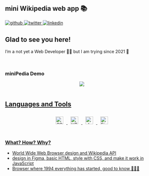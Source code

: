 ## mini Wikipedia web app 📚 
  

<a href="https://github.com/minime89-maker" target="_blank">
<img src=https://img.shields.io/badge/github-%2324292e.svg?&style=for-the-badge&logo=github&logoColor=white alt=github style="margin-bottom: 5px;" />
</a>
<a href="https://twitter.com/minja_ppp" target="_blank">
<img src=https://img.shields.io/badge/twitter-%2300acee.svg?&style=for-the-badge&logo=twitter&logoColor=white alt=twitter style="margin-bottom: 5px;" />
</a>
<a href="https://linkedin.com/in/milijan-popovic" target="_blank">
<img src=https://img.shields.io/badge/linkedin-%231E77B5.svg?&style=for-the-badge&logo=linkedin&logoColor=white alt=linkedin style="margin-bottom: 5px;" />
</a>  
  


## Glad to see you here!  
I’m a not yet a Web Developer 👨‍💻 but I am trying since 2021 🚀  
  

<br/>  


### miniPedia Demo
<a href="https://www-minipedia.vercel.app/" target="_blank">

</td><td valign="top" width="50%">

<div align="center">
<img src="https://media.giphy.com/media/9ENEOBhrE2o0vVvEFJ/giphy.gif" align="center" height="" width="" />
</div>  


</td></tr></table>  

<br/>  


## Languages and Tools  
<div align="center">  
<img style="margin: 10px" src="https://profilinator.rishav.dev/skills-assets/css3-original-wordmark.svg" alt="CSS3" height="25" />  
<img style="margin: 10px" src="https://profilinator.rishav.dev/skills-assets/html5-original-wordmark.svg" alt="HTML5" height="25" />  
<img style="margin: 10px" src="https://profilinator.rishav.dev/skills-assets/javascript-original.svg" alt="JavaScript" height="25" />  
<img style="margin: 10px" src="https://profilinator.rishav.dev/skills-assets/figma-icon.svg" alt="Figma" height="25" />  
</div>  

<br/>  


### What? How? Why?  
- World Wide Web Browser design  and  Wikipedia API
- design in Figma, basic HTML, style with CSS, and  make it work in JavaScript 
- Browser where 1994 everything has started, good to know  📘🧑‍💻  


<br/>  
